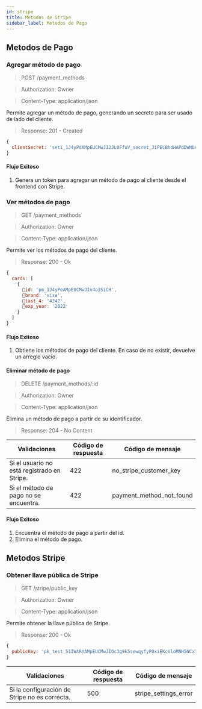 ```yaml
---
id: stripe
title: Metodos de Stripe
sidebar_label: Metodos de Pago
---
```


## Metodos de Pago

### Agregar método de pago

> POST /payment_methods

> Authorization: Owner

> Content-Type: application/json

Permite agregar un método de pago, generando un secreto para ser usado de lado del cliente.

> Response: 201 - Created

```javascript
{
  clientSecret: 'seti_1J4yPdAMpEUCMwJI2JL0FfuV_secret_JiPELBhdHAPdDWMDHh409aD9Rg1zo4F'
}
```

#### Flujo Exitoso

1. Genera un token para agregar un método de pago al cliente desde el frontend con Stripe.
    
### Ver métodos de pago

> GET /payment_methods

> Authorization: Owner

> Content-Type: application/json

Permite ver los métodos de pago del cliente.

> Response: 200 - Ok

```javascript
{
  cards: [
    {
      id: 'pm_1J4yPeAMpEUCMwJIv4o3SiCH',
      brand: 'visa',
      last_4: '4242',
      exp_year: '2022'
    }
  ]
}
```

#### Flujo Exitoso

1. Obtiene los métodos de pago del cliente. En caso de no existir, devuelve un arreglo vacío.
    
#### Eliminar método de pago

> DELETE /payment_methods/:id

> Authorization: Owner

> Content-Type: application/json

Elimina un método de pago a partir de su identificador.

> Response: 204 - No Content

Validaciones | Código de respuesta | Código de mensaje
---------- | ------------------ | -----------
Si el usuario no está registrado en Stripe. | 422 |  no_stripe_customer_key
Si el método de pago no se encuentra. | 422 |  payment_method_not_found

#### Flujo Exitoso

1. Encuentra el método de pago a partir del id.
2. Elimina el método de pago.
    
## Metodos Stripe 

### Obtener llave pública de Stripe

> GET /stripe/public_key

> Authorization: Owner

> Content-Type: application/json

Permite obtener la llave pública de Stripe.

> Response: 200 - Ok

```javascript
{
  publicKey: 'pk_test_51IWARYAMpEUCMwJIOc3g9k5sewqyfyPOxiEKcVloMNH5NCxTEhnkWbUybLdhjCVZH4YGNnfGMaeE7Opjyz4QvwUv00S6lVOchk'
}
```

Validaciones | Código de respuesta | Código de mensaje
---------- | ------------------ | -----------
Si la configuración de Stripe no es correcta. | 500 | stripe_settings_error